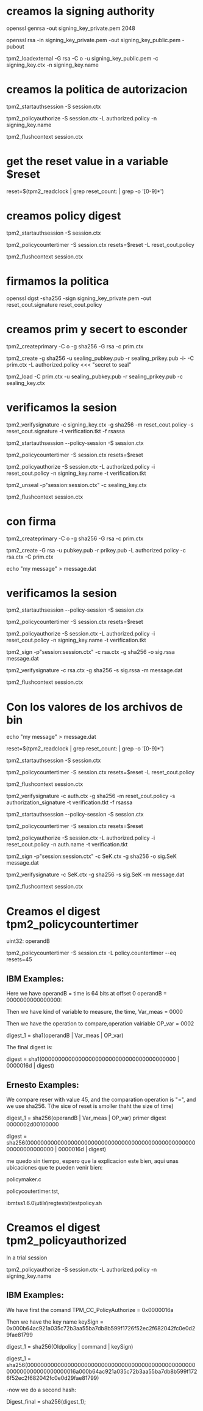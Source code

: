 # creamos la signing authority
openssl genrsa -out signing_key_private.pem 2048

openssl rsa -in signing_key_private.pem -out signing_key_public.pem -pubout

tpm2_loadexternal -G rsa -C o -u signing_key_public.pem -c signing_key.ctx -n signing_key.name

# creamos la politica de autorizacion
tpm2_startauthsession -S session.ctx

tpm2_policyauthorize -S session.ctx -L authorized.policy -n signing_key.name

tpm2_flushcontext session.ctx

# get the reset value in a variable $reset
reset=$(tpm2_readclock | grep  reset_count: | grep -o  '[0-9]*')

# creamos policy digest
tpm2_startauthsession -S session.ctx

tpm2_policycountertimer -S session.ctx resets=$reset -L reset_cout.policy

tpm2_flushcontext session.ctx
 
# firmamos la politica
openssl dgst -sha256 -sign signing_key_private.pem -out reset_cout.signature reset_cout.policy

# creamos prim y secert to esconder
tpm2_createprimary -C o -g sha256 -G rsa -c prim.ctx

tpm2_create -g sha256 -u sealing_pubkey.pub -r sealing_prikey.pub -i- -C prim.ctx -L authorized.policy <<< "secret to seal"

tpm2_load -C prim.ctx -u sealing_pubkey.pub -r sealing_prikey.pub -c sealing_key.ctx

# verificamos la sesion 
tpm2_verifysignature -c signing_key.ctx -g sha256 -m reset_cout.policy -s reset_cout.signature -t verification.tkt -f rsassa

tpm2_startauthsession \--policy-session -S session.ctx

tpm2_policycountertimer -S session.ctx resets=$reset

tpm2_policyauthorize -S session.ctx -L authorized.policy -i reset_cout.policy -n signing_key.name -t verification.tkt

tpm2_unseal -p"session:session.ctx" -c sealing_key.ctx

tpm2_flushcontext session.ctx



# con firma 
tpm2_createprimary -C o -g sha256 -G rsa -c prim.ctx

tpm2_create -G rsa -u pubkey.pub -r prikey.pub -L authorized.policy -c rsa.ctx -C prim.ctx

echo "my message" > message.dat

# verificamos la sesion 

tpm2_startauthsession \--policy-session -S session.ctx

tpm2_policycountertimer -S session.ctx resets=$reset

tpm2_policyauthorize -S session.ctx -L authorized.policy -i reset_cout.policy -n signing_key.name -t verification.tkt

tpm2_sign -p"session:session.ctx" -c rsa.ctx -g sha256 -o sig.rssa message.dat

tpm2_verifysignature -c rsa.ctx -g sha256 -s sig.rssa -m message.dat

tpm2_flushcontext session.ctx

# Con los valores de los archivos de bin

echo "my message" > message.dat

reset=$(tpm2_readclock | grep  reset_count: | grep -o  '[0-9]*')

tpm2_startauthsession -S session.ctx

tpm2_policycountertimer -S session.ctx resets=$reset -L reset_cout.policy

tpm2_flushcontext session.ctx

tpm2_verifysignature -c auth.ctx -g sha256 -m reset_cout.policy -s authorization_signature -t verification.tkt -f rsassa

tpm2_startauthsession --policy-session -S session.ctx

tpm2_policycountertimer -S session.ctx resets=$reset

tpm2_policyauthorize -S session.ctx -L authorized.policy -i reset_cout.policy -n auth.name -t verification.tkt

tpm2_sign -p"session:session.ctx" -c SeK.ctx -g sha256 -o sig.SeK message.dat

tpm2_verifysignature -c SeK.ctx -g sha256 -s sig.SeK -m message.dat

tpm2_flushcontext session.ctx



# Creamos el digest tpm2_policycountertimer
uint32: operandB

tpm2_policycountertimer -S  session.ctx -L policy.countertimer --eq resets=45

## IBM Examples:
Here we have operandB = time is 64 bits at offset 0 operandB = 0000000000000000:

Then we have kind of variable to measure, the time, Var_meas = 0000

Then we have the operation to compare,operation valriable OP_var = 0002

digest_1 = sha1(operandB | Var_meas | OP_var)

The final digest is:

digest = sha1(0000000000000000000000000000000000000000 | 0000016d | digest)

## Ernesto Examples:

We compare reser with value 45, and the comparation operation is "=", and we use sha256. T(he sice of reset is smoller thaht the size of time)

digest_1 = sha256(operandB | Var_meas | OP_var)
primer digest 0000002d00100000

digest = sha256(0000000000000000000000000000000000000000000000000000000000000000 | 0000016d | digest)


me quedo sin tiempo, espero que la explicacion este bien, aqui unas ubicaciones que te pueden venir bien:

policymaker.c

policycoutertimer.tst,

ibmtss1.6.0\utils\regtests\testpolicy.sh


# Creamos el digest tpm2_policyauthorized

In a trial session

tpm2_policyauthorize -S session.ctx -L authorized.policy -n signing_key.name

## IBM Examples:

We have first the comand TPM_CC_PolicyAuthorize = 0x0000016a

Then we have the key name keySign = 0x000b64ac921a035c72b3aa55ba7db8b599f1726f52ec2f682042fc0e0d29fae81799


digest_1 = sha256(Oldpolicy | command | keySign)

digest_1 = sha256(00000000000000000000000000000000000000000000000000000000000000000000016a000b64ac921a035c72b3aa55ba7db8b599f1726f52ec2f682042fc0e0d29fae81799)

-now we do a second hash:

Digest_final = sha256(digest_1);
